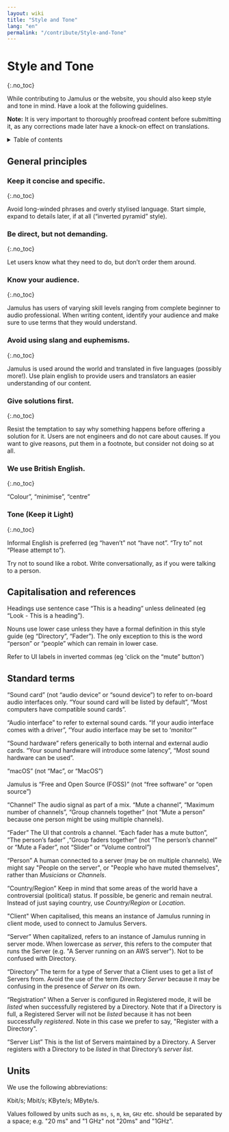 ```yaml
---
layout: wiki
title: "Style and Tone"
lang: "en"
permalink: "/contribute/Style-and-Tone"
---
```


# Style and Tone
 {:.no_toc}

While contributing to Jamulus or the website, you should also keep style and tone in mind. Have a look at the following guidelines.

**Note:** It is very important to thoroughly proofread content before submitting it, as any corrections made later have a knock-on effect on translations.

<details markdown="1">

<summary>Table of contents</summary>

* TOC
 {:toc}

</details> 

## General principles

### Keep it concise and specific.
 {:.no_toc}

Avoid long-winded phrases and overly stylised language. Start simple, expand to details later, if at all (“inverted pyramid” style).

### Be direct, but not demanding.
 {:.no_toc}

Let users know what they need to do, but don’t order them around.

### Know your audience.
 {:.no_toc}

Jamulus has users of varying skill levels ranging from complete beginner to audio professional. When writing content, identify your audience and make sure to use terms that they would understand.

### Avoid using slang and euphemisms.
 {:.no_toc}

Jamulus is used around the world and translated in five languages (possibly more!). Use plain english to provide users and translators an easier understanding of our content.

### Give solutions first.
 {:.no_toc}

Resist the temptation to say why something happens before offering a solution for it. Users are not engineers and do not care about causes. If you want to give reasons, put them in a footnote, but consider not doing so at all.

### We use British English.
 {:.no_toc}

“Colour”, “minimise”, “centre”

### Tone (Keep it Light)
 {:.no_toc}

Informal English is preferred (eg “haven’t” not “have not”. “Try to” not “Please attempt to”).

Try not to sound like a robot. Write conversationally, as if you were talking to a person.




## Capitalisation and references

Headings use sentence case “This is a heading” unless delineated (eg “Look - This is a heading”).

Nouns use lower case unless they have a formal definition in this style guide (eg “Directory”, “Fader”). The only exception to this is the word “person” or “people” which can remain in lower case.

Refer to UI labels in inverted commas (eg 'click on the “mute” button')

## Standard terms

“Sound card” (not “audio device” or “sound device”) to refer to on-board audio interfaces only. “Your sound card will be listed by default”, “Most computers have compatible sound cards”.

“Audio interface” to refer to external sound cards. “If your audio interface comes with a driver”, “Your audio interface may be set to ‘monitor’”

“Sound hardware” refers generically to both internal and external audio cards. “Your sound hardware will introduce some latency”, “Most sound hardware can be used”.

“macOS” (not “Mac”, or “MacOS”)

Jamulus is “Free and Open Source (FOSS)” (not “free software” or “open source”)

“Channel” The audio signal as part of a mix. “Mute a channel”, “Maximum number of channels”, “Group channels together” (not “Mute a person” because one person might be using multiple channels).

“Fader” The UI that controls a channel. “Each fader has a mute button”, “The person’s fader” ,“Group faders together” (not “The person’s channel” or “Mute a Fader”, not “Slider” or “Volume control”)

“Person” A human connected to a server (may be on multiple channels). We might say "People on the server", or "People who have muted themselves", rather than _Musicians_ or _Channels_.

“Country/Region” Keep in mind that some areas of the world have a controversial (political) status. If possible, be generic and remain neutral. Instead of just saying country, use _Country/Region_ or _Location_.

"Client" When capitalised, this means an instance of Jamulus running in client mode, used to connect to Jamulus Servers.

“Server” When capitalized, refers to an instance of Jamulus running in server mode. When lowercase as _server_, this refers to the computer that runs the Server (e.g. "A Server running on an AWS server"). Not to be confused with Directory.

“Directory” The term for a type of Server that a Client uses to get a list of Servers from. Avoid the use of the term _Directory Server_ because it may be confusing in the presence of _Server_ on its own.

“Registration” When a Server is configured in Registered mode, it will be _listed_ when successfully registered by a Directory. Note that if a Directory is full, a Registered Server will not be _listed_ because it has not been successfully _registered_. Note in this case we prefer to say, "Register with a Directory".

“Server List” This is the list of Servers maintained by a Directory.  A Server registers with a Directory to be _listed_ in that Directory’s _server list_.

## Units

We use the following abbreviations:

Kbit/s; Mbit/s; KByte/s; MByte/s.

Values followed by units such as `ms`, `s`, `m`, `km`, `GHz` etc. should be separated by a space; e.g. "20 ms" and "1 GHz" not "20ms" and "1GHz".

